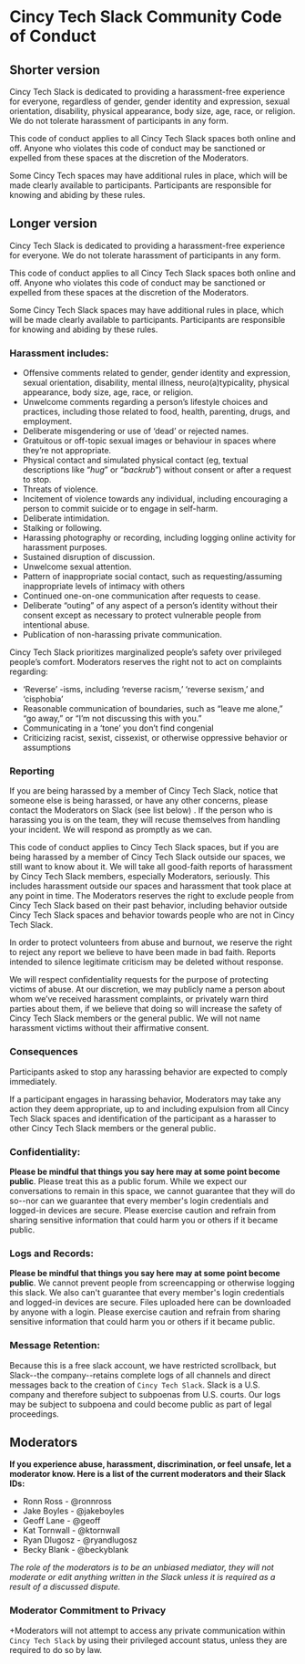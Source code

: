 # Cincy Tech Slack Community Code of Conduct

## Shorter version
Cincy Tech Slack is dedicated to providing a harassment-free experience for everyone, regardless of gender, gender identity and expression, sexual orientation, disability, physical appearance, body size, age, race, or religion. We do not tolerate harassment of participants in any form.

This code of conduct applies to all Cincy Tech Slack spaces both online and off. Anyone who violates this code of conduct may be sanctioned or expelled from these spaces at the discretion of the Moderators.

Some Cincy Tech spaces may have additional rules in place, which will be made clearly available to participants. Participants are responsible for knowing and abiding by these rules.

## Longer version
Cincy Tech Slack is dedicated to providing a harassment-free experience for everyone. We do not tolerate harassment of participants in any form.

This code of conduct applies to all Cincy Tech Slack spaces both online and off. Anyone who violates this code of conduct may be sanctioned or expelled from these spaces at the discretion of the Moderators.

Some Cincy Tech Slack spaces may have additional rules in place, which will be made clearly available to participants. Participants are responsible for knowing and abiding by these rules.

### Harassment includes:

* Offensive comments related to gender, gender identity and expression, sexual orientation, disability, mental illness, neuro(a)typicality, physical appearance, body size, age, race, or religion.
* Unwelcome comments regarding a person’s lifestyle choices and practices, including those related to food, health, parenting, drugs, and employment.
* Deliberate misgendering or use of ‘dead’ or rejected names.
* Gratuitous or off-topic sexual images or behaviour  in spaces where they’re not appropriate.
* Physical contact and simulated physical contact (eg, textual descriptions like “*hug*” or “*backrub*”) without consent or after a request to stop.
* Threats of violence.
* Incitement of violence towards any individual, including encouraging a person to commit suicide or to engage in self-harm.
* Deliberate intimidation.
* Stalking or following.
* Harassing photography or recording, including logging online activity for harassment purposes.
* Sustained disruption of discussion.
* Unwelcome sexual attention.
* Pattern of inappropriate social contact, such as requesting/assuming inappropriate levels of intimacy with others
* Continued one-on-one communication after requests to cease.
* Deliberate “outing” of any aspect of a person’s identity without their consent except as necessary to protect vulnerable people from intentional abuse.
* Publication of non-harassing private communication.

Cincy Tech Slack prioritizes marginalized people’s safety over privileged people’s comfort. Moderators reserves the right not to act on complaints regarding:

* ‘Reverse’ -isms, including ‘reverse racism,’ ‘reverse sexism,’ and ‘cisphobia’
* Reasonable communication of boundaries, such as “leave me alone,” “go away,” or “I’m not discussing this with you.”
* Communicating in a ‘tone’ you don’t find congenial
* Criticizing racist, sexist, cissexist, or otherwise oppressive behavior or assumptions

### Reporting
If you are being harassed by a member of Cincy Tech Slack, notice that someone else is being harassed, or have any other concerns, please contact the Moderators on Slack (see list below) . If the person who is harassing you is on the team, they will recuse themselves from handling your incident. We will respond as promptly as we can.

This code of conduct applies to Cincy Tech Slack spaces, but if you are being harassed by a member of Cincy Tech Slack outside our spaces, we still want to know about it. We will take all good-faith reports of harassment by Cincy Tech Slack members, especially Moderators, seriously. This includes harassment outside our spaces and harassment that took place at any point in time. The Moderators reserves the right to exclude people from Cincy Tech Slack based on their past behavior, including behavior outside Cincy Tech Slack spaces and behavior towards people who are not in Cincy Tech Slack.

In order to protect volunteers from abuse and burnout, we reserve the right to reject any report we believe to have been made in bad faith. Reports intended to silence legitimate criticism may be deleted without response.

We will respect confidentiality requests for the purpose of protecting victims of abuse. At our discretion, we may publicly name a person about whom we’ve received harassment complaints, or privately warn third parties about them, if we believe that doing so will increase the safety of Cincy Tech Slack members or the general public. We will not name harassment victims without their affirmative consent.

### Consequences
Participants asked to stop any harassing behavior are expected to comply immediately.

If a participant engages in harassing behavior, Moderators may take any action they deem appropriate, up to and including expulsion from all Cincy Tech Slack spaces and identification of the participant as a harasser to other Cincy Tech Slack members or the general public.

### Confidentiality:
**Please be mindful that things you say here may at some point become public**. Please treat this as a public forum. While we expect our conversations to remain in this space, we cannot guarantee that they will do so--nor can we guarantee that every member's login credentials and logged-in devices are secure. Please exercise caution and refrain from sharing sensitive information that could harm you or others if it became public.

### Logs and Records:
**Please be mindful that things you say here may at some point become public**. We cannot prevent people from screencapping or otherwise logging this slack. We also can't guarantee that every member's login credentials and logged-in devices are secure. Files uploaded here can be downloaded by anyone with a login. Please exercise caution and refrain from sharing sensitive information that could harm you or others if it became public.

### Message Retention:
Because this is a free slack account, we have restricted scrollback, but Slack--the company--retains complete logs of all channels and direct messages back to the creation of `Cincy Tech Slack`. Slack is a U.S. company and therefore subject to subpoenas from U.S. courts. Our logs may be subject to subpoena and could become public as part of legal proceedings.

## Moderators

**If you experience abuse, harassment, discrimination, or feel unsafe, let a moderator know. Here is a list of the current moderators and their Slack IDs:**

* Ronn Ross - @ronnross
* Jake Boyles - @jakeboyles
* Geoff Lane - @geoff
* Kat Tornwall - @ktornwall
* Ryan Dlugosz - @ryandlugosz
* Becky Blank - @beckyblank

*The role of the moderators is to be an unbiased mediator, they will not moderate or edit anything written in the Slack unless it is required as a result of a discussed dispute.*

### Moderator Commitment to Privacy
+Moderators will not attempt to access any private communication within `Cincy Tech Slack` by using their privileged account status, unless they are required to do so by law.
